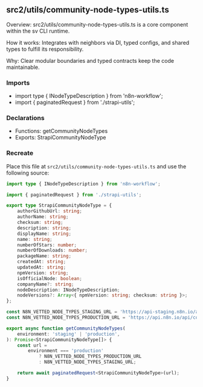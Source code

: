## src2/utils/community-node-types-utils.ts

Overview: src2/utils/community-node-types-utils.ts is a core component within the sv CLI runtime.

How it works: Integrates with neighbors via DI, typed configs, and shared types to fulfill its responsibility.

Why: Clear modular boundaries and typed contracts keep the code maintainable.

### Imports

- import type { INodeTypeDescription } from 'n8n-workflow';
- import { paginatedRequest } from './strapi-utils';

### Declarations

- Functions: getCommunityNodeTypes
- Exports: StrapiCommunityNodeType

### Recreate

Place this file at `src2/utils/community-node-types-utils.ts` and use the following source:

```ts
import type { INodeTypeDescription } from 'n8n-workflow';

import { paginatedRequest } from './strapi-utils';

export type StrapiCommunityNodeType = {
	authorGithubUrl: string;
	authorName: string;
	checksum: string;
	description: string;
	displayName: string;
	name: string;
	numberOfStars: number;
	numberOfDownloads: number;
	packageName: string;
	createdAt: string;
	updatedAt: string;
	npmVersion: string;
	isOfficialNode: boolean;
	companyName?: string;
	nodeDescription: INodeTypeDescription;
	nodeVersions?: Array<{ npmVersion: string; checksum: string }>;
};

const N8N_VETTED_NODE_TYPES_STAGING_URL = 'https://api-staging.n8n.io/api/community-nodes';
const N8N_VETTED_NODE_TYPES_PRODUCTION_URL = 'https://api.n8n.io/api/community-nodes';

export async function getCommunityNodeTypes(
	environment: 'staging' | 'production',
): Promise<StrapiCommunityNodeType[]> {
	const url =
		environment === 'production'
			? N8N_VETTED_NODE_TYPES_PRODUCTION_URL
			: N8N_VETTED_NODE_TYPES_STAGING_URL;

	return await paginatedRequest<StrapiCommunityNodeType>(url);
}

```
